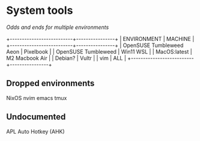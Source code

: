 # System tools
_Odds and ends for multiple environments_

+--------------------------+----------------+
| ENVIRONMENT              | MACHINE        |
+--------------------------+----------------+
| OpenSUSE Tumbleweed Aeon | Pixelbook      |
| OpenSUSE Tumbleweed      | Win11 WSL      |
| MacOS:latest             | M2 Macbook Air |
| Debian?                  | Vultr          |
| vim                      | ALL            |
+--------------------------+----------------+

## Dropped environments

NixOS
nvim
emacs
tmux

## Undocumented

APL
Auto Hotkey (AHK)
